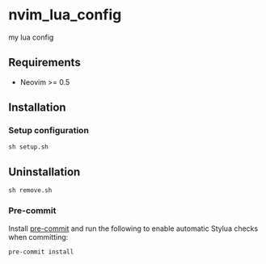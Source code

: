 # nvim_lua_config
my lua config

## Requirements

- Neovim >= 0.5

## Installation

### Setup configuration

```
sh setup.sh
```
## Uninstallation

```
sh remove.sh
```

### Pre-commit

Install [pre-commit](https://pre-commit.com/) and run the following to enable
automatic Stylua checks when committing:

```
pre-commit install
```

